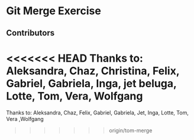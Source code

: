 # Git Merge Exercise

## Contributors

<<<<<<< HEAD
Thanks to: Aleksandra, Chaz, Christina, Felix, Gabriel, Gabriela, Inga, jet beluga, Lotte, Tom, Vera, Wolfgang
=======
Thanks to: Aleksandra, Chaz, Felix, Gabriel, Gabriela, Jet, Inga, Lotte, Tom, Vera ,Wolfgang
>>>>>>> origin/tom-merge
